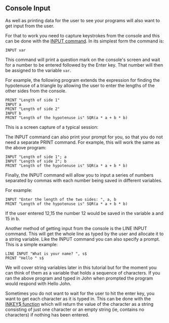 ## Console Input

As well as printing data for the user to see your programs will also want to get input from the user.

For that to work you need to capture keystrokes from the console and this can be done with the
[INPUT command](../command/input.md). In its simplest form the command is:

```basic
INPUT var
```

This command will print a question mark on the console's screen and wait for a number to be entered
followed by the Enter key. That number will then be assigned to the variable `var`.

For example, the following program extends the expression for finding the hypotenuse of a triangle by
allowing the user to enter the lengths of the other sides from the console.

```basic
PRINT "Length of side 1"
INPUT a
PRINT "Length of side 2"
INPUT b
PRINT "Length of the hypotenuse is" SQR(a * a + b * b)
```

This is a screen capture of a typical session:

The INPUT command can also print your prompt for you, so that you do not need a separate PRINT
command. For example, this will work the same as the above program:

```basic
INPUT "Length of side 1"; a
INPUT "Length of side 2"; b
PRINT "Length of the hypotenuse is" SQR(a * a + b * b)
```

Finally, the INPUT command will allow you to input a series of numbers separated by commas with
each number being saved in different variables.

For example:

```basic
INPUT "Enter the length of the two sides: ", a, b
PRINT "Length of the hypotenuse is" SQR(a * a + b * b)
```

If the user entered 12,15 the number 12 would be saved in the variable a and 15 in b.

Another method of getting input from the console is the LINE INPUT command. This will get the
whole line as typed by the user and allocate it to a string variable. Like the INPUT command you can
also specify a prompt. This is a simple example:

```basic
LINE INPUT "What is your name? ", s$
PRINT "Hello " s$
```

We will cover string variables later in this tutorial but for the moment you can think of them as a
variable that holds a sequence of characters. If you ran the above program and typed in John when
prompted the program would respond with Hello John.

Sometimes you do not want to wait for the user to hit the enter key, you want to get each character as
it is typed in. This can be done with the [INKEY$ function](../function/inkey$.md) which will return the value of the character
as a string consisting of just one character or an empty string (ie, contains no characters) if nothing has
been entered.

